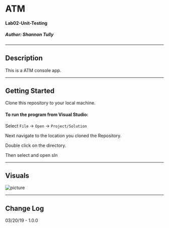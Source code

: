 # ATM
#### Lab02-Unit-Testing
##### *Author: Shannon Tully*

------------------------------

## Description
This is a ATM console app.

------------------------------

## Getting Started
Clone this repository to your local machine.

#### To run the program from Visual Studio:
Select ```File``` -> ```Open``` -> ```Project/Solution```

Next navigate to the location you cloned the Repository.

Double click on the directory.

Then select and open sln

------------------------------

## Visuals

![picture]()

------------------------------

## Change Log
03/20/19 - 1.0.0

